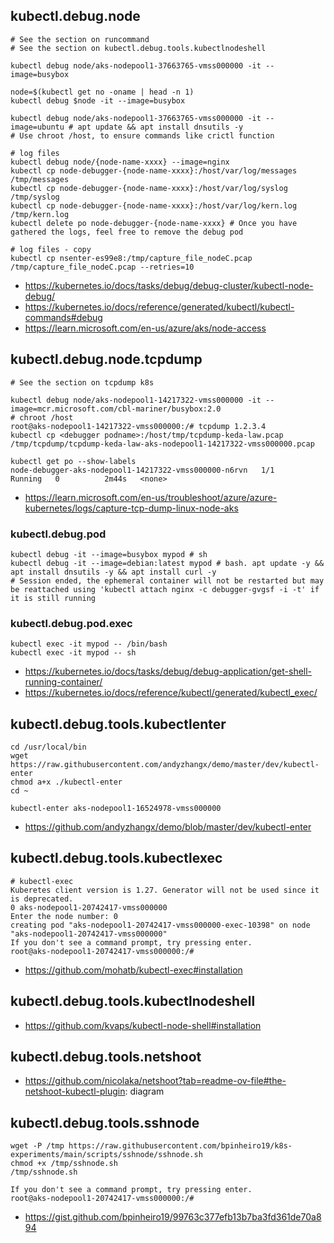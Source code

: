 ## kubectl.debug.node
```
# See the section on runcommand
# See the section on kubectl.debug.tools.kubectlnodeshell

kubectl debug node/aks-nodepool1-37663765-vmss000000 -it --image=busybox

node=$(kubectl get no -oname | head -n 1)
kubectl debug $node -it --image=busybox

kubectl debug node/aks-nodepool1-37663765-vmss000000 -it --image=ubuntu # apt update && apt install dnsutils -y
# Use chroot /host, to ensure commands like crictl function

# log files
kubectl debug node/{node-name-xxxx} --image=nginx
kubectl cp node-debugger-{node-name-xxxx}:/host/var/log/messages /tmp/messages
kubectl cp node-debugger-{node-name-xxxx}:/host/var/log/syslog /tmp/syslog
kubectl cp node-debugger-{node-name-xxxx}:/host/var/log/kern.log /tmp/kern.log
kubectl delete po node-debugger-{node-name-xxxx} # Once you have gathered the logs, feel free to remove the debug pod

# log files - copy
kubectl cp nsenter-es99e8:/tmp/capture_file_nodeC.pcap /tmp/capture_file_nodeC.pcap --retries=10
```

- https://kubernetes.io/docs/tasks/debug/debug-cluster/kubectl-node-debug/
- https://kubernetes.io/docs/reference/generated/kubectl/kubectl-commands#debug
- https://learn.microsoft.com/en-us/azure/aks/node-access

## kubectl.debug.node.tcpdump

```
# See the section on tcpdump k8s

kubectl debug node/aks-nodepool1-14217322-vmss000000 -it --image=mcr.microsoft.com/cbl-mariner/busybox:2.0
# chroot /host
root@aks-nodepool1-14217322-vmss000000:/# tcpdump 1.2.3.4
kubectl cp <debugger podname>:/host/tmp/tcpdump-keda-law.pcap /tmp/tcpdump/tcpdump-keda-law-aks-nodepool1-14217322-vmss000000.pcap

kubectl get po --show-labels
node-debugger-aks-nodepool1-14217322-vmss000000-n6rvn   1/1     Running   0          2m44s   <none>
```
- https://learn.microsoft.com/en-us/troubleshoot/azure/azure-kubernetes/logs/capture-tcp-dump-linux-node-aks

### kubectl.debug.pod

```
kubectl debug -it --image=busybox mypod # sh
kubectl debug -it --image=debian:latest mypod # bash. apt update -y && apt install dnsutils -y && apt install curl -y
# Session ended, the ephemeral container will not be restarted but may be reattached using 'kubectl attach nginx -c debugger-gvgsf -i -t' if it is still running
```

### kubectl.debug.pod.exec

```
kubectl exec -it mypod -- /bin/bash
kubectl exec -it mypod -- sh
```

- https://kubernetes.io/docs/tasks/debug/debug-application/get-shell-running-container/
- https://kubernetes.io/docs/reference/kubectl/generated/kubectl_exec/
  
## kubectl.debug.tools.kubectlenter

```
cd /usr/local/bin
wget https://raw.githubusercontent.com/andyzhangx/demo/master/dev/kubectl-enter
chmod a+x ./kubectl-enter
cd ~
```

```
kubectl-enter aks-nodepool1-16524978-vmss000000
```

- https://github.com/andyzhangx/demo/blob/master/dev/kubectl-enter
  
## kubectl.debug.tools.kubectlexec

```
# kubectl-exec
Kuberetes client version is 1.27. Generator will not be used since it is deprecated.
0 aks-nodepool1-20742417-vmss000000
Enter the node number: 0
creating pod "aks-nodepool1-20742417-vmss000000-exec-10398" on node "aks-nodepool1-20742417-vmss000000"
If you don't see a command prompt, try pressing enter.
root@aks-nodepool1-20742417-vmss000000:/#
```

- https://github.com/mohatb/kubectl-exec#installation

## kubectl.debug.tools.kubectlnodeshell

- https://github.com/kvaps/kubectl-node-shell#installation

## kubectl.debug.tools.netshoot

- https://github.com/nicolaka/netshoot?tab=readme-ov-file#the-netshoot-kubectl-plugin: diagram

## kubectl.debug.tools.sshnode

```
wget -P /tmp https://raw.githubusercontent.com/bpinheiro19/k8s-experiments/main/scripts/sshnode/sshnode.sh
chmod +x /tmp/sshnode.sh
/tmp/sshnode.sh
```

```
If you don't see a command prompt, try pressing enter.
root@aks-nodepool1-20742417-vmss000000:/#
```

- https://gist.github.com/bpinheiro19/99763c377efb13b7ba3fd361de70a894
